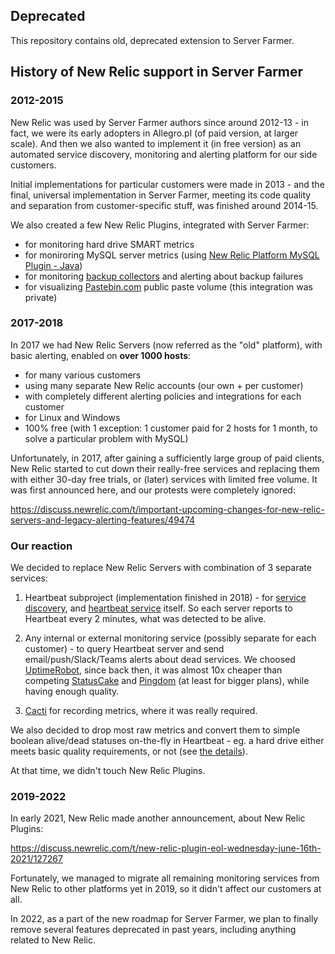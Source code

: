 ## Deprecated

This repository contains old, deprecated extension to Server Farmer.


## History of New Relic support in Server Farmer

### 2012-2015

New Relic was used by Server Farmer authors since around 2012-13 - in fact, we were its early adopters in Allegro.pl (of paid version, at larger scale). And then we also wanted to implement it (in free version) as an automated service discovery, monitoring and alerting platform for our side customers.

Initial implementations for particular customers were made in 2013 - and the final, universal implementation in Server Farmer, meeting its code quality and separation from customer-specific stuff, was finished around 2014-15.

We also created a few New Relic Plugins, integrated with Server Farmer:

- for monitoring hard drive SMART metrics
- for moniroring MySQL server metrics (using [New Relic Platform MySQL Plugin - Java](https://github.com/newrelic/newrelic_mysql_java_plugin))
- for monitoring [backup collectors](https://github.com/serverfarmer/sm-backup-collector) and alerting about backup failures
- for visualizing [Pastebin.com](https://pastebin.com/) public paste volume (this integration was private)

### 2017-2018

In 2017 we had New Relic Servers (now referred as the "old" platform), with basic alerting, enabled on **over 1000 hosts**:

- for many various customers
- using many separate New Relic accounts (our own + per customer)
- with completely different alerting policies and integrations for each customer
- for Linux and Windows
- 100% free (with 1 exception: 1 customer paid for 2 hosts for 1 month, to solve a particular problem with MySQL)

Unfortunately, in 2017, after gaining a sufficiently large group of paid clients, New Relic started to cut down their really-free services and replacing them with either 30-day free trials, or (later) services with limited free volume. It was first announced here, and our protests were completely ignored:

https://discuss.newrelic.com/t/important-upcoming-changes-for-new-relic-servers-and-legacy-alerting-features/49474

### Our reaction

We decided to replace New Relic Servers with combination of 3 separate services:

1. Heartbeat subproject (implementation finished in 2018) - for [service discovery](https://github.com/serverfarmer/heartbeat-linux), and [heartbeat service](https://github.com/serverfarmer/heartbeat-server) itself. So each server reports to Heartbeat every 2 minutes, what was detected to be alive.

2. Any internal or external monitoring service (possibly separate for each customer) - to query Heartbeat server and send email/push/Slack/Teams alerts about dead services. We choosed [UptimeRobot](https://uptimerobot.com/), since back then, it was almost 10x cheaper than competing [StatusCake](https://www.statuscake.com/) and [Pingdom](https://www.pingdom.com/) (at least for bigger plans), while having enough quality.

3. [Cacti](https://www.cacti.net/) for recording metrics, where it was really required.

We also decided to drop most raw metrics and convert them to simple boolean alive/dead statuses on-the-fly in Heartbeat - eg. a hard drive either meets basic quality requirements, or not (see [the details](https://github.com/serverfarmer/heartbeat-linux#smart-monitoring-details)).

At that time, we didn't touch New Relic Plugins.

### 2019-2022

In early 2021, New Relic made another announcement, about New Relic Plugins:

https://discuss.newrelic.com/t/new-relic-plugin-eol-wednesday-june-16th-2021/127267

Fortunately, we managed to migrate all remaining monitoring services from New Relic to other platforms yet in 2019, so it didn't affect our customers at all.

In 2022, as a part of the new roadmap for Server Farmer, we plan to finally remove several features deprecated in past years, including anything related to New Relic.

